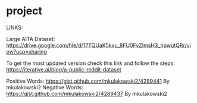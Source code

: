 # project

LINKS:

Large AITA Dataset: https://drive.google.com/file/d/17TQUaK5kxu_8FU0FvZImsH3_hpwutQRr/view?usp=sharing
    
To get the most updated version check this link and follow the steps: https://iterative.ai/blog/a-public-reddit-dataset

Positive Words: https://gist.github.com/mkulakowski2/4289441 By mkulakowski2
Negative Words: https://gist.github.com/mkulakowski2/4289437 By mkulakowski2
